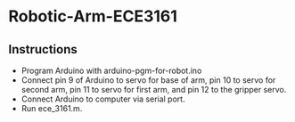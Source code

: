 # Robotic-Arm-ECE3161

## Instructions
* Program Arduino with arduino-pgm-for-robot.ino
* Connect pin 9 of Arduino to servo for base of arm, pin 10 to servo for second arm, pin 11 to servo for first arm, and pin 12 to the gripper servo.
* Connect Arduino to computer via serial port.
* Run ece_3161.m.
